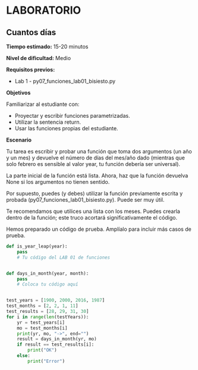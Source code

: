 # LABORATORIO

## Cuantos días

**Tiempo estimado:**
15-20 minutos

**Nivel de dificultad:**
Medio

**Requisitos previos:**

- Lab 1 - py07_funciones_lab01_bisiesto.py

**Objetivos**

Familiarizar al estudiante con:
- Proyectar y escribir funciones parametrizadas.
- Utilizar la sentencia return.
- Usar las funciones propias del estudiante.

**Escenario**

Tu tarea es escribir y probar una función que toma dos argumentos (un año y un mes) y devuelve el número de días
del mes/año dado (mientras que solo febrero es sensible al valor year, tu función debería ser universal).

La parte inicial de la función está lista. Ahora, haz que la función devuelva None si los argumentos no tienen
sentido.

Por supuesto, puedes (y debes) utilizar la función previamente escrita y probada (py07_funciones_lab01_bisiesto.py). 
Puede ser muy útil.

Te recomendamos que utilices una lista con los meses. Puedes crearla dentro de la función; este truco acortará
significativamente el código.

Hemos preparado un código de prueba. Amplíalo para incluir más casos de prueba.

```python
def is_year_leap(year):
    pass
    # Tu código del LAB 01 de funciones


def days_in_month(year, month):
    pass
    # Coloca tu código aquí


test_years = [1900, 2000, 2016, 1987]
test_months = [2, 2, 1, 11]
test_results = [28, 29, 31, 30]
for i in range(len(testYears)):
    yr = test_years[i]
    mo = test_months[i]
    print(yr, mo, "->", end="")
    result = days_in_month(yr, mo)
    if result == test_results[i]:
        print("OK")
    else:
        print("Error")
```
